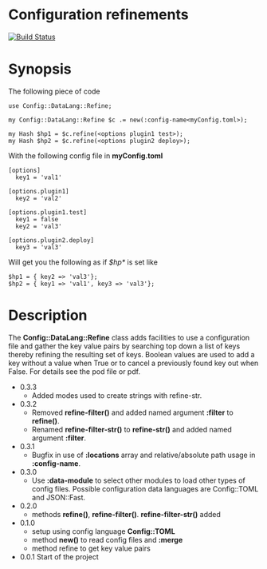 # Configuration refinements
[![Build Status](https://travis-ci.org/MARTIMM/config-datalang-refine.svg?branch=master)](https://travis-ci.org/MARTIMM/config-datalang-refine)

# Synopsis

The following piece of code
```
use Config::DataLang::Refine;

my Config::DataLang::Refine $c .= new(:config-name<myConfig.toml>);

my Hash $hp1 = $c.refine(<options plugin1 test>);
my Hash $hp2 = $c.refine(<options plugin2 deploy>);
```
With the following config file in **myConfig.toml**

```
[options]
  key1 = 'val1'

[options.plugin1]
  key2 = 'val2'

[options.plugin1.test]
  key1 = false
  key2 = 'val3'

[options.plugin2.deploy]
  key3 = 'val3'
```
Will get you the following as if *$hp\** is set like
```
$hp1 = { key2 => 'val3'};
$hp2 = { key1 => 'val1', key3 => 'val3'};
```

# Description

The **Config::DataLang::Refine** class adds facilities to use a configuration file and gather the key value pairs by searching top down a list of keys thereby refining the resulting set of keys. Boolean values are used to add a key without a value when True or to cancel a previously found key out when False. For details see the pod file or pdf.

* 0.3.3
  * Added modes used to create strings with refine-str.
* 0.3.2
  * Removed **refine-filter()** and added named argument **:filter** to **refine()**.
  * Renamed **refine-filter-str()** to **refine-str()** and added named argument **:filter**.
* 0.3.1
  * Bugfix in use of **:locations** array and relative/absolute path usage in **:config-name**.
* 0.3.0
  * Use **:data-module** to select other modules to load other types of config files. Possible configuration data languages are Config::TOML and JSON::Fast.
* 0.2.0
  * methods **refine()**, **refine-filter()**. **refine-filter-str()** added
* 0.1.0
  * setup using config language **Config::TOML**
  * method **new()** to read config files and **:merge**
  * method refine to get key value pairs
* 0.0.1 Start of the project
